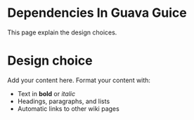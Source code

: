 # Dependencies In Guava Guice #

This page explain the design choices.


# Design choice #

Add your content here.  Format your content with:
  * Text in **bold** or _italic_
  * Headings, paragraphs, and lists
  * Automatic links to other wiki pages
